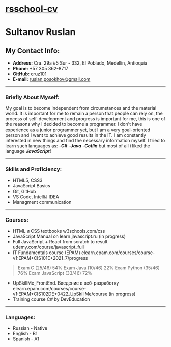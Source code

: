 # [rsschool-cv](https://mrks77.github.io/rsschool-cv/)
# Sultanov Ruslan

## My Contact Info:

 - **Address:** Cra. 29a #5 Sur - 332, El Poblado, Medellin, Antioquia
 -    **Phone:**  +57 305 362-8717
 -    **GitHub:** [cruz101](https://github.com/cruz101)
 -   **E-mail:** ruslan.posokhov@gmail.com

---

### Briefly About Myself: 
My goal is to become independent from circumstances and the material world.  It is important for me to remain a person that people can rely on, the process of self-development and progress is important for me, this is one of the reasons why I decided to become a programmer.  I don't have experience as a junior programmer yet, but I am a very goal-oriented person and I want to achieve good results in the IT.  I am constantly interested in new things and find the necessary information myself.
I tried to learn such languages as:
-***С#*** 
-***Java***
-***Cotlin***
but most of all i liked the language ***JavaScript***!

---

### Skills and Proficiency:
-   HTML5, CSS3
-    JavaScript Basics
-    Git, GitHub
-    VS Code, IntelliJ IDEA
- Managment communication

---

### Courses:

- HTML  и CSS textbooks w3schools.com/css
-   JavaScript Manual on  learn.javascript.ru  (in progress)
-  Full JavaScript + React  from scratch to result udemy.com/course/javascript_full
- IT Fundamentals course (EPAM) elearn.epam.com/courses/course-v1:EPAM+CIS101E+2021_7/progress
>Exam C (25/46) 54%
>Exam Java (10/46) 22%
>Exam Python (35/46) 76%
>Exam JavaScript (33/46) 72%
- UpSkillMe_FrontEnd. Введение в веб-разработку elearn.epam.com/courses/course-v1:EPAM+CIS102DE+0422_UpSkillMe/course (in progress)
- Training course C# by DevEducation

---

### Languages:

-   Russian - Native
- English - B1
- Spanish - A1